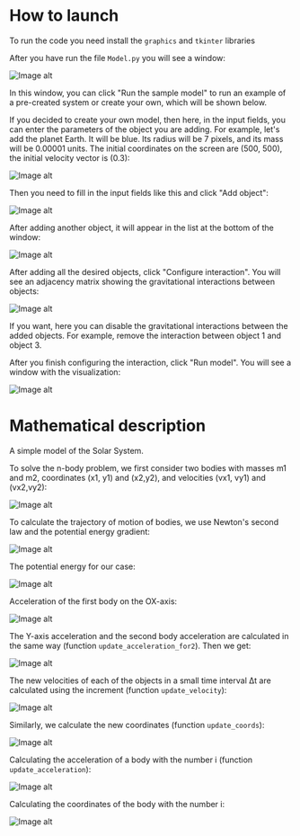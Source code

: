 # How to launch

To run the code you need install the `graphics` and `tkinter` libraries

After you have run the file `Model.py` you will see a window:

![Image alt](https://github.com/r0mbeg/solarSystemModel/blob/master/FormulasAndImages/interface.png)

In this window, you can click "Run the sample model" to run an example of a pre-created system or create your own, which will be shown below.

If you decided to create your own model, then here, in the input fields, you can enter the parameters of the object you are adding. For example, let's add the planet Earth. It will be blue. Its radius will be 7 pixels, and its mass will be 0.00001 units. The initial coordinates on the screen are (500, 500), the initial velocity vector is (0.3):

![Image alt](https://github.com/r0mbeg/solarSystemModel/blob/master/FormulasAndImages/earth.png)

Then you need to fill in the input fields like this and click "Add object":

![Image alt](https://github.com/r0mbeg/solarSystemModel/blob/master/FormulasAndImages/earthEntry.png)

After adding another object, it will appear in the list at the bottom of the window:

![Image alt](https://github.com/r0mbeg/solarSystemModel/blob/master/FormulasAndImages/objectsList.png)

After adding all the desired objects, click "Configure interaction". You will see an adjacency matrix showing the gravitational interactions between objects:

![Image alt](https://github.com/r0mbeg/solarSystemModel/blob/master/FormulasAndImages/matrix.png)

If you want, here you can disable the gravitational interactions between the added objects. For example, remove the interaction between object 1 and object 3.

After you finish configuring the interaction, click "Run model". You will see a window with the visualization:

![Image alt](https://github.com/r0mbeg/solarSystemModel/blob/master/FormulasAndImages/run.gif)




# Mathematical description
A simple model of the Solar System.

To solve the n-body problem, we first consider two bodies with masses m1 and m2, coordinates (x1, y1) and (x2,y2), and velocities (vx1, vy1) and (vx2,vy2):

![Image alt](https://github.com/r0mbeg/solarSystemModel/blob/master/FormulasAndImages/2Bodies.png)

To calculate the trajectory of motion of bodies, we use Newton's second law and the potential energy gradient:

![Image alt](https://github.com/r0mbeg/solarSystemModel/blob/master/FormulasAndImages/Newton2.png)

The potential energy for our case:

![Image alt](https://github.com/r0mbeg/solarSystemModel/blob/master/FormulasAndImages/PotentialEnergy.png)

Acceleration of the first body on the OX-axis:

![Image alt](https://github.com/r0mbeg/solarSystemModel/blob/master/FormulasAndImages/AccelerationXfor2.png)

The Y-axis acceleration and the second body acceleration are calculated in the same way (function `update_acceleration_for2`). Then we get:

![Image alt](https://github.com/r0mbeg/solarSystemModel/blob/master/FormulasAndImages/Accelerationsfor2.png)

The new velocities of each of the objects in a small time interval Δt are calculated using the increment (function `update_velocity`):

![Image alt](https://github.com/r0mbeg/solarSystemModel/blob/master/FormulasAndImages/Velocitiesfor2.png)

Similarly, we calculate the new coordinates (function `update_coords`):

![Image alt](https://github.com/r0mbeg/solarSystemModel/blob/master/FormulasAndImages/Coordsfor2.png)

Calculating the acceleration of a body with the number i (function `update_acceleration`):

![Image alt](https://github.com/r0mbeg/solarSystemModel/blob/master/FormulasAndImages/Accelerations.png)

Calculating the coordinates of the body with the number i:

![Image alt](https://github.com/r0mbeg/solarSystemModel/blob/master/FormulasAndImages/Coords.png)

